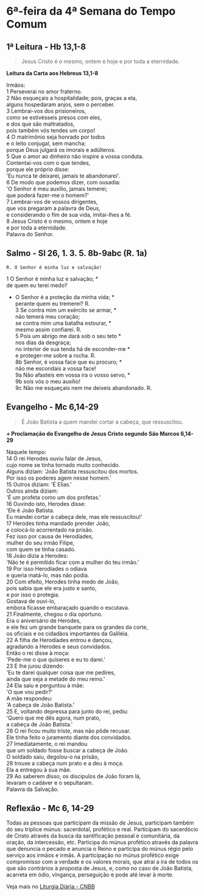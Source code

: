# 6ª-feira da 4ª Semana do Tempo Comum

## 1ª Leitura - Hb 13,1-8

> Jesus Cristo é o mesmo, ontem e hoje e por toda a eternidade.

**Leitura da Carta aos Hebreus 13,1-8**

Irmãos:    
1 Perseverai no amor fraterno.    
2 Não esqueçais a hospitalidade; pois, graças a ela,   
 alguns hospedaram anjos, sem o perceber.    
3 Lembrai-vos dos prisioneiros,   
 como se estivésseis presos com eles,   
 e dos que são maltratados,   
 pois também vós tendes um corpo!    
4 O matrimônio seja honrado por todos   
 e o leito conjugal, sem mancha;   
 porque Deus julgará os imorais e adúlteros.    
5 Que o amor ao dinheiro não inspire a vossa conduta.   
 Contentai-vos com o que tendes,   
 porque ele próprio disse:   
 'Eu nunca te deixarei, jamais te abandonarei'.    
6 De modo que podemos dizer, com ousadia:   
 'O Senhor é meu auxílio, jamais temerei;   
 que poderá fazer-me o homem?'    
7 Lembrai-vos de vossos dirigentes,   
 que vos pregaram a palavra de Deus,   
 e considerando o fim de sua vida, imitai-lhes a fé.    
8 Jesus Cristo é o mesmo, ontem e hoje   
 e por toda a eternidade.   
 Palavra do Senhor.

## Salmo - Sl 26, 1. 3. 5. 8b-9abc (R. 1a)

`R. O Senhor é minha luz e salvação!`

1 O Senhor é minha luz e salvação; *   
 de quem eu terei medo?   
 + O Senhor é a proteção da minha vida; *   
 perante quem eu tremerei? R.    
3 Se contra mim um exército se armar, *   
 não temerá meu coração;   
 se contra mim uma batalha estourar, *   
 mesmo assim confiarei. R.    
5 Pois um abrigo me dará sob o seu teto *   
 nos dias da desgraça;   
 no interior de sua tenda há de esconder-me *   
 e proteger-me sobre a rocha. R.    
8b Senhor, é vossa face que eu procuro; *   
 não me escondais a vossa face!    
9a Não afasteis em vossa ira o vosso servo, *    
9b sois vós o meu auxílio!    
9c Não me esqueçais nem me deixeis abandonado. R.

## Evangelho - Mc 6,14-29

> É João Batista a quem mandei cortar a cabeça, que ressuscitou.

**+ Proclamação do Evangelho de Jesus Cristo segundo São Marcos  6,14-29**

Naquele tempo:    
14 O rei Herodes ouviu falar de Jesus,   
 cujo nome se tinha tornado muito conhecido.   
 Alguns diziam: 'João Batista ressuscitou dos mortos.   
 Por isso os poderes agem nesse homem.'    
15 Outros diziam: 'É Elias.'   
 Outros ainda diziam:   
 'É um profeta como um dos profetas.'    
16 Ouvindo isto, Herodes disse:   
 'Ele é João Batista.   
 Eu mandei cortar a cabeça dele, mas ele ressuscitou!'    
17 Herodes tinha mandado prender João,   
 e colocá-lo acorrentado na prisão.   
 Fez isso por causa de Herodíades,   
 mulher do seu irmão Filipe,   
 com quem se tinha casado.    
18 João dizia a Herodes:   
 'Não te é permitido ficar com a mulher do teu irmão.'    
19 Por isso Herodíades o odiava   
 e queria matá-lo, mas não podia.    
20 Com efeito, Herodes tinha medo de João,   
 pois sabia que ele era justo e santo,   
 e por isso o protegia.   
 Gostava de ouvi-lo,   
 embora ficasse embaraçado quando o escutava.    
21 Finalmente, chegou o dia oportuno.   
 Era o aniversário de Herodes,   
 e ele fez um grande banquete para os grandes da corte,   
 os oficiais e os cidadãos importantes da Galiléia.    
22 A filha de Herodíades entrou e dançou,   
 agradando a Herodes e seus convidados.   
 Então o rei disse à moça:   
 'Pede-me o que quiseres e eu to darei.'    
23 E lhe jurou dizendo:   
 'Eu te darei qualquer coisa que me pedires,   
 ainda que seja a metade do meu reino.'    
24 Ela saiu e perguntou à mãe:   
 'O que vou pedir?'   
 A mãe respondeu:   
 'A cabeça de João Batista.'    
25 E, voltando depressa para junto do rei, pediu:   
 'Quero que me dês agora, num prato,   
 a cabeça de João Batista.'    
26 O rei ficou muito triste, mas não pôde recusar.   
 Ele tinha feito o juramento diante dos convidados.    
27 Imediatamente, o rei mandou   
 que um soldado fosse buscar a cabeça de João.   
 O soldado saiu, degolou-o na prisão,    
28 trouxe a cabeça num prato e a deu à moça.   
 Ela a entregou à sua mãe.    
29 Ao saberem disso, os discípulos de João foram lá,   
 levaram o cadáver e o sepultaram.   
 Palavra da Salvação.

## Reflexão - Mc 6, 14-29

Todas as pessoas que participam da missão de Jesus, participam também do seu tríplice múnus: sacerdotal, profético e real. Participam do sacerdócio de Cristo através da busca da santificação pessoal e comunitária, da oração, da intercessão, etc. Participa do múnus profético através da palavra que denuncia o pecado e anuncia o Reino e participa do múnus régio pelo serviço aos irmãos e irmãs. A participação no múnus profético exige compromisso com a verdade e os valores morais, que atrai a ira de todos os que são contrários à proposta de Jesus, e, como no caso de João Batista, acarreta em ódio, vingança, perseguição e pode até levar à morte.

Veja mais no [Liturgia Diária - CNBB](http://liturgiadiaria.cnbb.org.br/app/user/user/UserView.php?ano=2017&mes=2&dia=3)